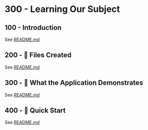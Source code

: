 # 300 - Learning Our Subject

## 100 - Introduction

See [README.md](./100/README.md)

## 200 - 📁 Files Created

See [README.md](./200/README.md)

## 300 - 🔐 What the Application Demonstrates

See [README.md](./300/README.md)

## 400 - 🚀 Quick Start

See [README.md](./400/README.md)
